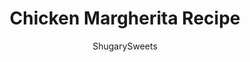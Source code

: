 ---
layout: ../../layouts/MarkdownPostLayout.astro
title: Chicken Margherita Recipe
author: ShugarySweets
pubDate: 2019-01-15
description: "A super simple dinner recipe, Chicken Margherita can be prepared ahead of time, so it’s ready to pop in the oven. Fresh and zesty with gooey mozzarella melted on top, it’s a crowd-pleaser!"
image_url: https://www.shugarysweets.com/wp-content/uploads/2015/04/baked-margherita-chicken-1.jpg
tags: ["Main Dish","Italian"]
calories: 325
protein: 52
carbohydrates: 4
fats: 10
fiber: 2
ingredients: ["2 cups diced tomatoes","1/2 red onion, diced","1/4 cup snipped, fresh basil","1 Tablespoon balsamic vinegar","1 teaspoon kosher salt","2 pounds boneless, skinless, chicken breasts","4 ounces mozzarella cheese"]
serves: 6
time: "1 hour 5 minutes"
prepTime: "15 minutes"
instructions: ["Combine diced tomatoes, diced red onion, basil, balsamic vinegar and salt in a bowl. Place chicken breasts in a 13x9 baking dish. Pour tomato mixture over top.","Cover dish with foil. Bake in a 350 degree oven, covered, for about 40-45 minutes (until chicken is completely cooked).","Remove foil and top with mozzeralla cheese. I used sliced cheese, but shredded would work well too. Place dish back in oven on top rack. Bake 5-10 minutes until cheese is melted.","Serve immediately with a fresh salad or angel hair pasta. ENJOY."]
nutrition: ["325 calories","4 grams carbohydrates","143 milligrams cholesterol","10 grams fat","2 grams fiber","52 grams protein","4 grams saturated fat","533 milligrams sodium","3 grams sugar","0 grams trans fat","5 grams unsaturated fat"]
---